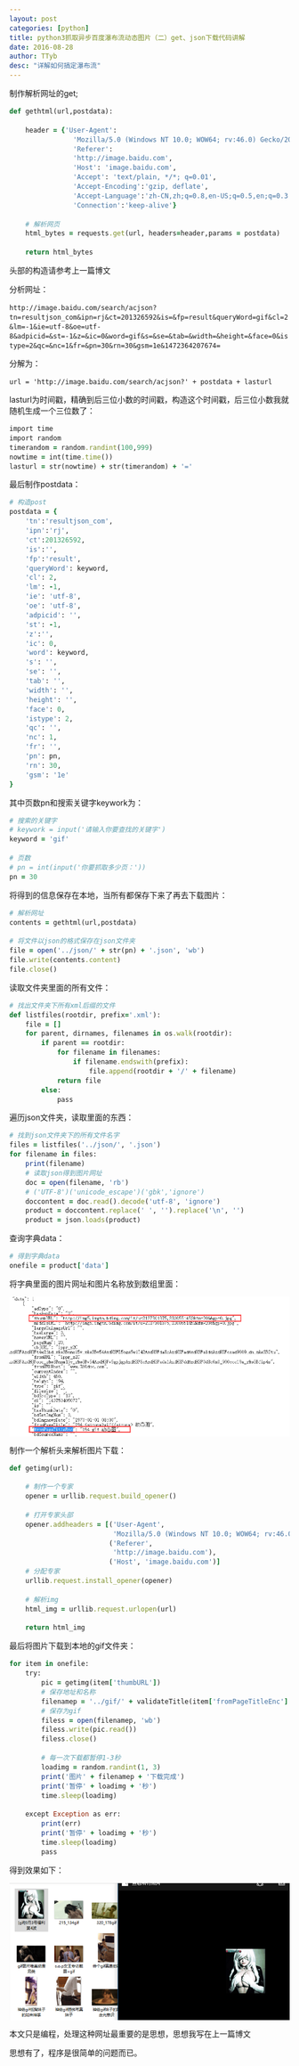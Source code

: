 ```yaml
---
layout: post
categories: [python]
title: python3抓取异步百度瀑布流动态图片（二）get、json下载代码讲解
date: 2016-08-28
author: TTyb
desc: "详解如何搞定瀑布流"
---
```


制作解析网址的get;

~~~ruby
def gethtml(url,postdata):

    header = {'User-Agent':
                'Mozilla/5.0 (Windows NT 10.0; WOW64; rv:46.0) Gecko/20100101 Firefox/46.0',
                'Referer':
                'http://image.baidu.com',
                'Host': 'image.baidu.com',
                'Accept': 'text/plain, */*; q=0.01',
                'Accept-Encoding':'gzip, deflate',
                'Accept-Language':'zh-CN,zh;q=0.8,en-US;q=0.5,en;q=0.3',
                'Connection':'keep-alive'}

    # 解析网页
    html_bytes = requests.get(url, headers=header,params = postdata)

    return html_bytes
~~~

头部的构造请参考上一篇博文

分析网址：

`http://image.baidu.com/search/acjson?tn=resultjson_com&ipn=rj&ct=201326592&is=&fp=result&queryWord=gif&cl=2&lm=-1&ie=utf-8&oe=utf-8&adpicid=&st=-1&z=&ic=0&word=gif&s=&se=&tab=&width=&height=&face=0&istype=2&qc=&nc=1&fr=&pn=30&rn=30&gsm=1e&1472364207674=`

分解为：

`url = 'http://image.baidu.com/search/acjson?' + postdata + lasturl`

lasturl为时间戳，精确到后三位小数的时间戳，构造这个时间戳，后三位小数我就随机生成一个三位数了：

~~~ruby
import time
import random
timerandom = random.randint(100,999)
nowtime = int(time.time())
lasturl = str(nowtime) + str(timerandom) + '='
~~~

最后制作postdata：

~~~ruby
# 构造post
postdata = {
    'tn':'resultjson_com',
    'ipn':'rj',
    'ct':201326592,
    'is':'',
    'fp':'result',
    'queryWord': keyword,
    'cl': 2,
    'lm': -1,
    'ie': 'utf-8',
    'oe': 'utf-8',
    'adpicid': '',
    'st': -1,
    'z':'',
    'ic': 0,
    'word': keyword,
    's': '',
    'se': '',
    'tab': '',
    'width': '',
    'height': '',
    'face': 0,
    'istype': 2,
    'qc': '',
    'nc': 1,
    'fr': '',
    'pn': pn,
    'rn': 30,
    'gsm': '1e'
}
~~~

其中页数pn和搜索关键字keywork为：

~~~ruby
# 搜索的关键字
# keywork = input('请输入你要查找的关键字')
keyword = 'gif'

# 页数
# pn = int(input('你要抓取多少页：'))
pn = 30
~~~

将得到的信息保存在本地，当所有都保存下来了再去下载图片：

~~~ruby
# 解析网址
contents = gethtml(url,postdata)

# 将文件以json的格式保存在json文件夹
file = open('../json/' + str(pn) + '.json', 'wb')
file.write(contents.content)
file.close()
~~~

读取文件夹里面的所有文件：

~~~ruby
# 找出文件夹下所有xml后缀的文件
def listfiles(rootdir, prefix='.xml'):
    file = []
    for parent, dirnames, filenames in os.walk(rootdir):
        if parent == rootdir:
            for filename in filenames:
                if filename.endswith(prefix):
                    file.append(rootdir + '/' + filename)
            return file
        else:
            pass
~~~

遍历json文件夹，读取里面的东西：

~~~ruby
# 找到json文件夹下的所有文件名字
files = listfiles('../json/', '.json')
for filename in files:
    print(filename)
    # 读取json得到图片网址
    doc = open(filename, 'rb')
    # ('UTF-8')('unicode_escape')('gbk','ignore')
    doccontent = doc.read().decode('utf-8', 'ignore')
    product = doccontent.replace(' ', '').replace('\n', '')
    product = json.loads(product)
~~~

查询字典data：

~~~ruby
# 得到字典data
onefile = product['data']
~~~

将字典里面的图片网址和图片名称放到数组里面：

<p style="text-align:center"><img src="/static/postimage/python/bdfalls2/996148-20160828165924367-733078421.png" class="img-responsive"style="display: block; margin-right: auto; margin-left: auto;"></p>

制作一个解析头来解析图片下载：

~~~ruby
def getimg(url):

    # 制作一个专家
    opener = urllib.request.build_opener()

    # 打开专家头部
    opener.addheaders = [('User-Agent',
                          'Mozilla/5.0 (Windows NT 10.0; WOW64; rv:46.0) Gecko/20100101 Firefox/46.0'),
                         ('Referer',
                          'http://image.baidu.com'),
                         ('Host', 'image.baidu.com')]
    # 分配专家
    urllib.request.install_opener(opener)

    # 解析img
    html_img = urllib.request.urlopen(url)

    return html_img
~~~

最后将图片下载到本地的gif文件夹：

~~~ruby
for item in onefile:
    try:
        pic = getimg(item['thumbURL'])
        # 保存地址和名称
        filenamep = '../gif/' + validateTitle(item['fromPageTitleEnc'] + '.gif')
        # 保存为gif
        filess = open(filenamep, 'wb')
        filess.write(pic.read())
        filess.close()

        # 每一次下载都暂停1-3秒
        loadimg = random.randint(1, 3)
        print('图片' + filenamep + '下载完成')
        print('暂停' + loadimg + '秒')
        time.sleep(loadimg)

    except Exception as err:
        print(err)
        print('暂停' + loadimg + '秒')
        time.sleep(loadimg)
        pass
~~~

得到效果如下：

<p style="text-align:center"><img src="/static/postimage/python/bdfalls2/996148-20160828172535915-551271077.png" class="img-responsive"style="display: block; margin-right: auto; margin-left: auto;"></p>

 本文只是编程，处理这种网址最重要的是思想，思想我写在上一篇博文
 
 思想有了，程序是很简单的问题而已。